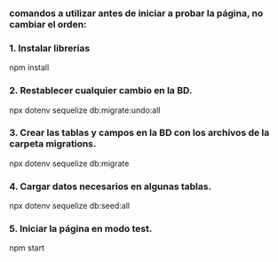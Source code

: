 ### comandos a utilizar antes de iniciar a probar la página, no cambiar el orden:

### 1. Instalar librerías
npm install

### 2. Restablecer cualquier cambio en la BD.
npx dotenv sequelize db:migrate:undo:all

### 3. Crear las tablas y campos en la BD con los archivos de la carpeta migrations.
npx dotenv sequelize db:migrate

### 4. Cargar datos necesarios en algunas tablas.
npx dotenv sequelize db:seed:all

### 5. Iniciar la página en modo test.
npm start